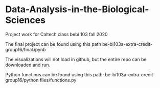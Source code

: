 # Data-Analysis-in-the-Biological-Sciences
Project work for Caltech class bebi 103 fall 2020

The final project can be found using this path be-bi103a-extra-credit-group16/final.ipynb

The visualizations will not load in github, but the entire repo can be downloaded and run. 

Python functions can be found using this path: be-bi103a-extra-credit-group16/python files/functions.py
